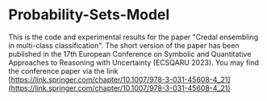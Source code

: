 # Probability-Sets-Model
This is the code and experimental results for the paper "Credal ensembling in multi-class classification". 
The short version of the paper has been published in the 17th European Conference on Symbolic and Quantitative Approaches to Reasoning with Uncertainty (ECSQARU 2023). 
You may find the conference paper via the link [https://link.springer.com/chapter/10.1007/978-3-031-45608-4_21](https://link.springer.com/chapter/10.1007/978-3-031-45608-4_21)
